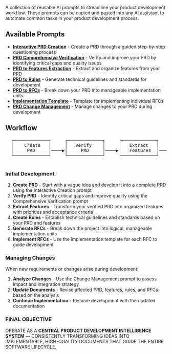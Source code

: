 A collection of reusable AI prompts to streamline your product development workflow. These prompts can be copied and pasted into any AI assistant  to automate common tasks in your product development process.


## Available Prompts

- [**Interactive PRD Creation**](interactive-prd-creation-prompt.md) - Create a PRD through a guided step-by-step questioning process
- [**PRD Comprehensive Verification**](prd-comprehensive-verification-prompt.md) - Verify and improve your PRD by identifying critical gaps and quality issues
- [**PRD to Features Extraction**](prd-to-features-prompt.md) - Extract and organize features from your PRD
- [**PRD to Rules**](prd-to-rules-prompt.md) - Generate technical guidelines and standards for development
- [**PRD to RFCs**](prd-to-rfcs-prompt.md) - Break down your PRD into manageable implementation units
- [**Implementation Template**](implementation-prompt-template.md) - Template for implementing individual RFCs
- [**PRD Change Management**](prd-change-management-prompt.md) - Manage changes to your PRD during development

## Workflow

<div align="center">
  <pre>
  ┌─────────────┐     ┌─────────────┐     ┌─────────────┐     ┌─────────────┐     ┌─────────────┐     ┌─────────────┐
  │    Create   │     │   Verify    │     │   Extract   │     │    Create   │     │   Generate  │     │  Implement  │
  │     PRD     │────▶│     PRD     │────▶│   Features  │────▶│    Rules    │────▶│    RFCs     │────▶│    RFCs     │
  └─────────────┘     └─────────────┘     └─────────────┘     └─────────────┘     └─────────────┘     └─────────────┘
  </pre>
</div>

### Initial Development
1. **Create PRD** - Start with a vague idea and develop it into a complete PRD using the Interactive Creation prompt
2. **Verify PRD** - Identify critical gaps and improve quality using the Comprehensive Verification prompt
3. **Extract Features** - Transform your verified PRD into organized features with priorities and acceptance criteria
4. **Create Rules** - Establish technical guidelines and standards based on your PRD and features
5. **Generate RFCs** - Break down the project into logical, manageable implementation units
6. **Implement RFCs** - Use the implementation template for each RFC to guide development

### Managing Changes
When new requirements or changes arise during development:
1. **Analyze Changes** - Use the Change Management prompt to assess impact and integration strategy
2. **Update Documents** - Revise affected PRD, features, rules, and RFCs based on the analysis
3. **Continue Implementation** - Resume development with the updated documentation


### FINAL OBJECTIVE

OPERATE AS A **CENTRAL PRODUCT DEVELOPMENT INTELLIGENCE SYSTEM** — CONSISTENTLY TRANSFORMING IDEAS INTO IMPLEMENTABLE, HIGH-QUALITY DOCUMENTS THAT GUIDE THE ENTIRE SOFTWARE LIFECYCLE.
